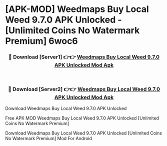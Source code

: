 # [APK-MOD] Weedmaps  Buy Local Weed 9.7.0 APK Unlocked - [Unlimited Coins No Watermark Premium] 6woc6



<div align="center">
<h3>🔴 Download [Server1] 👉👉 <a href="https://momento.my/?title=Weedmaps__Buy_Local_Weed_9.7.0_APK_Unlocked">Weedmaps  Buy Local Weed 9.7.0 APK Unlocked Mod Apk</a></h3><br>

<h3>🔴 Download [Server2] 👉👉 <a href="https://momento.my/?title=Weedmaps__Buy_Local_Weed_9.7.0_APK_Unlocked">Weedmaps  Buy Local Weed 9.7.0 APK Unlocked Mod Apk</a></h3>
</div>



Download Weedmaps  Buy Local Weed 9.7.0 APK Unlocked 

Free APK MOD Weedmaps  Buy Local Weed 9.7.0 APK Unlocked [Unlimited Coins No Watermark Premium]

Download Weedmaps  Buy Local Weed 9.7.0 APK Unlocked [Unlimited Coins No Watermark Premium] Mod For Android
